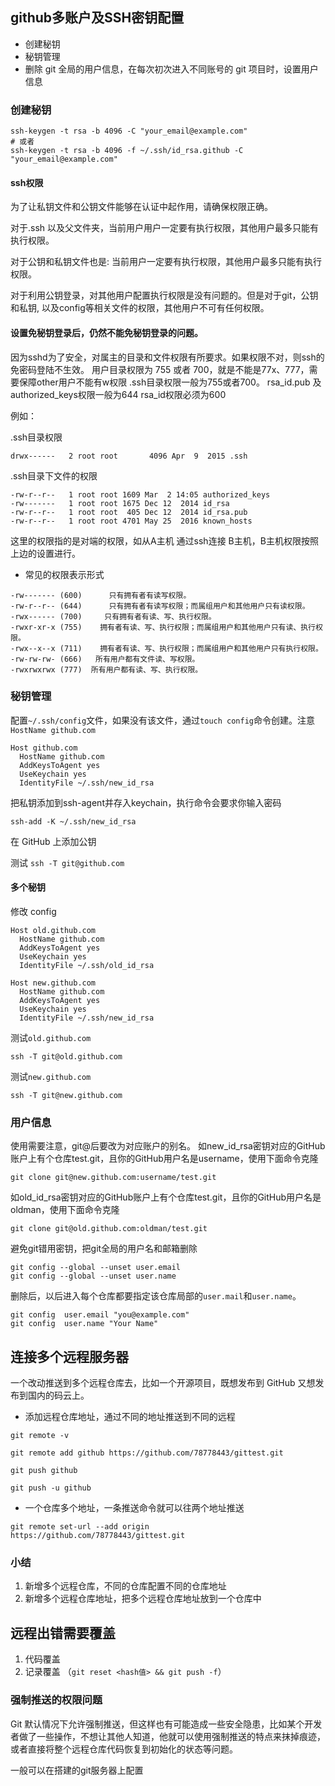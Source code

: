 ## github多账户及SSH密钥配置
- 创建秘钥
- 秘钥管理
- 删除 git 全局的用户信息，在每次初次进入不同账号的 git 项目时，设置用户信息

### 创建秘钥
```shell
ssh-keygen -t rsa -b 4096 -C "your_email@example.com"
# 或者
ssh-keygen -t rsa -b 4096 -f ~/.ssh/id_rsa.github -C "your_email@example.com"

```
#### ssh权限

为了让私钥文件和公钥文件能够在认证中起作用，请确保权限正确。

对于.ssh 以及父文件夹，当前用户用户一定要有执行权限，其他用户最多只能有执行权限。

对于公钥和私钥文件也是: 当前用户一定要有执行权限，其他用户最多只能有执行权限。

对于利用公钥登录，对其他用户配置执行权限是没有问题的。但是对于git，公钥和私钥, 以及config等相关文件的权限，其他用户不可有任何权限。

#### 设置免秘钥登录后，仍然不能免秘钥登录的问题。

因为sshd为了安全，对属主的目录和文件权限有所要求。如果权限不对，则ssh的免密码登陆不生效。
用户目录权限为 755 或者 700，就是不能是77x、777，需要保障other用户不能有w权限
.ssh目录权限一般为755或者700。
rsa_id.pub 及authorized_keys权限一般为644
rsa_id权限必须为600 

例如：

.ssh目录权限
```
drwx------   2 root root       4096 Apr  9  2015 .ssh
```
.ssh目录下文件的权限
```
-rw-r--r--   1 root root 1609 Mar  2 14:05 authorized_keys
-rw-------   1 root root 1675 Dec 12  2014 id_rsa
-rw-r--r--   1 root root  405 Dec 12  2014 id_rsa.pub
-rw-r--r--   1 root root 4701 May 25  2016 known_hosts
```
这里的权限指的是对端的权限，如从A主机 通过ssh连接 B主机，B主机权限按照上边的设置进行。


- 常见的权限表示形式

```
-rw------- (600)      只有拥有者有读写权限。
-rw-r--r-- (644)      只有拥有者有读写权限；而属组用户和其他用户只有读权限。
-rwx------ (700)     只有拥有者有读、写、执行权限。
-rwxr-xr-x (755)    拥有者有读、写、执行权限；而属组用户和其他用户只有读、执行权限。
-rwx--x--x (711)    拥有者有读、写、执行权限；而属组用户和其他用户只有执行权限。
-rw-rw-rw- (666)   所有用户都有文件读、写权限。
-rwxrwxrwx (777)  所有用户都有读、写、执行权限。
```

### 秘钥管理
配置`~/.ssh/config`文件，如果没有该文件，通过`touch config`命令创建。注意`HostName github.com`
```config
Host github.com
  HostName github.com
  AddKeysToAgent yes
  UseKeychain yes
  IdentityFile ~/.ssh/new_id_rsa
```
把私钥添加到ssh-agent并存入keychain，执行命令会要求你输入密码
```
ssh-add -K ~/.ssh/new_id_rsa
```
在 GitHub 上添加公钥

测试 
`ssh -T git@github.com`

#### 多个秘钥
修改 config
```
Host old.github.com
  HostName github.com
  AddKeysToAgent yes
  UseKeychain yes
  IdentityFile ~/.ssh/old_id_rsa

Host new.github.com
  HostName github.com
  AddKeysToAgent yes
  UseKeychain yes
  IdentityFile ~/.ssh/new_id_rsa

```

测试`old.github.com`

`ssh -T git@old.github.com`

测试`new.github.com`

`ssh -T git@new.github.com`


### 用户信息

使用需要注意，git@后要改为对应账户的别名。
如new_id_rsa密钥对应的GitHub账户上有个仓库test.git，且你的GitHub用户名是username，使用下面命令克隆
```
git clone git@new.github.com:username/test.git
```
如old_id_rsa密钥对应的GitHub账户上有个仓库test.git，且你的GitHub用户名是oldman，使用下面命令克隆
```
git clone git@old.github.com:oldman/test.git
```
避免git错用密钥，把git全局的用户名和邮箱删除

```
git config --global --unset user.email
git config --global --unset user.name
```

删除后，以后进入每个仓库都要指定该仓库局部的`user.mail`和`user.name`。

```
git config  user.email "you@example.com"
git config  user.name "Your Name"
```

## 连接多个远程服务器

一个改动推送到多个远程仓库去，比如一个开源项目，既想发布到 GitHub 又想发布到国内的码云上。

- 添加远程仓库地址，通过不同的地址推送到不同的远程
```shell
git remote -v

git remote add github https://github.com/78778443/gittest.git

git push github

git push -u github 
```

- 一个仓库多个地址，一条推送命令就可以往两个地址推送

```shell
git remote set-url --add origin https://github.com/78778443/gittest.git
```

### 小结

1. 新增多个远程仓库，不同的仓库配置不同的仓库地址
2. 新增多个远程仓库地址，把多个远程仓库地址放到一个仓库中

## 远程出错需要覆盖
1. 代码覆盖
2. 记录覆盖 （`git reset <hash值> && git push -f`）

### 强制推送的权限问题

Git 默认情况下允许强制推送，但这样也有可能造成一些安全隐患，比如某个开发者做了一些操作，不想让其他人知道，他就可以使用强制推送的特点来抹掉痕迹，或者直接将整个远程仓库代码恢复到初始化的状态等问题。

一般可以在搭建的git服务器上配置



